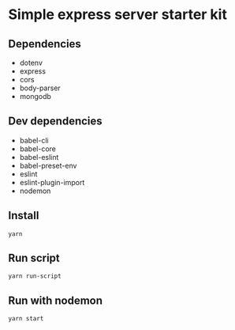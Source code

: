 # Simple express server starter kit

## Dependencies
- dotenv
- express
- cors
- body-parser
- mongodb

## Dev dependencies
- babel-cli
- babel-core
- babel-eslint
- babel-preset-env
- eslint
- eslint-plugin-import
- nodemon

## Install
```
yarn
```

## Run script
```
yarn run-script
```

## Run with nodemon
```
yarn start
```